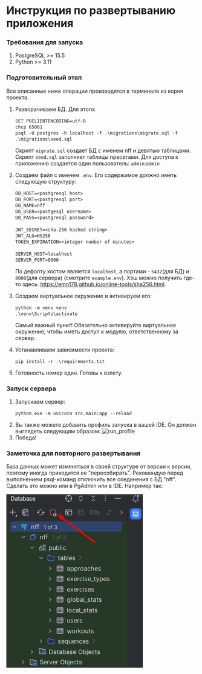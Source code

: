 # Инструкция по развертыванию приложения

### Требования для запуска
1. PostgreSQL >= 15.5
2. Python >= 3.11

### Подготовительный этап
Все описанные ниже операции производятся в терминале из корня проекта.

1. Разворачиваем БД. Для этого:
   ```
   SET PGCLIENTENCODING=utf-8
   chcp 65001
   psql -U postgres -h localhost -f .\migrations\migrate.sql -f .\migrations\seed.sql
   ```
   Скрипт ```migrate.sql``` создает БД с именем nff и девятью таблицами. 
   Скрипт ```seed.sql``` заполняет таблицы пресетами. Для доступа к приложению создается один пользователь: `admin`:`admin`
2. Создаем файл с именем ```.env```. Его содержимое должно иметь следующую структуру:
   ```
   DB_HOST=<postgresql host>
   DB_PORT=<postgresql port>
   DB_NAME=nff
   DB_USER=<postgesql username>
   DB_PASS=<postgresql password>

   JWT_SECRET=<sha-256 hashed string>
   JWT_ALG=HS256
   TOKEN_EXPIRATION=<integer number of minutes>

   SERVER_HOST=localhost
   SERVER_PORT=8000
   ```
   По дефолту хостом является `localhost`, а портами - `5432`(для БД) и `8000`(для сервера) (смотрите ```example.env```). Хэш можно получить где-то здесь: https://emn178.github.io/online-tools/sha256.html.
3. Создаем виртуальное окружение и активируем его:
   ```
   python -m venv venv
   .\venv\Scripts\activate
   ```
   Самый важный пункт! Обязательно активируйте виртуальное окружение, чтобы иметь доступ к модулю, ответственному за сервер.

4. Устанавливаем зависимости проекта:
   ```
   pip install -r .\requirements.txt
   ```
5. Готовность номер один. Готовы к взлету.

### Запуск сервера
1. Запускаем сервер:
   ```
   python.exe -m uvicorn src.main:app --reload
   ```
2. Вы также можете добавить профиль запуска в вашей IDE. Он должен выглядеть следующим образом:
   ![run_profile](https://github.com/shasoka/needForFit_backend/assets/90062361/fcce8ed6-e659-4287-ab92-f4c623c62800)
3. Победа!

### Заметочка для повторного развертывания
База данных может изменяться в своей структуре от версии к версии, поэтому иногда приходится ее "пересобирать".
Рекомендую перед выполнением psql-команд отключить все соединения с БД "nff".
Сделать это можно или в PgAdmin или в IDE. Например так:

![conn_off](readme_images/conn_off.jpg)
